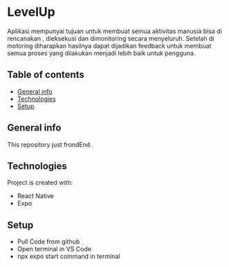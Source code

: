 # LevelUp
Aplikasi mempunyai tujuan untuk membuat semua aktivitas manusia bisa di rencanakan , dieksekusi dan dimonitoring secara menyeluruh. Setelah di motoring diharapkan hasilnya dapat dijadikan feedback untuk membuat semua proses yang dilakukan menjadi lebih baik untuk pengguna.

## Table of contents
* [General info](#general-info)
* [Technologies](#technologies)
* [Setup](#setup)

## General info
This repository just frondEnd.

## Technologies
Project is created with:
* React Native
* Expo
	
## Setup
* Pull Code from github
* Open terminal in VS Code
* npx expo start command in terminal



